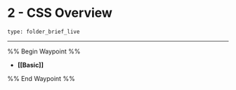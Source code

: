 # 2 - CSS Overview
 
```ccard
type: folder_brief_live
```
 
---

%% Begin Waypoint %%
- **[[Basic]]**

%% End Waypoint %%